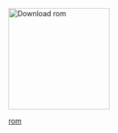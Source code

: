 <a href="https://sourceforge.net/p/oneplus-10-pro/"><img alt="Download rom" src="https://sourceforge.net/sflogo.php?type=18&amp;group_id=3710359" width=200></a>
<div class="sf-root" data-id="3710359" data-badge="oss-users-love-us-black" style="width:160px">
    <a href="https://sourceforge.net/projects/oneplus-10-pro/" target="_blank">rom</a>
</div>
<script>(function () {var sc=document.createElement('script');sc.async=true;sc.src='https://b.sf-syn.com/badge_js?sf_id=3710359';var p=document.getElementsByTagName('script')[0];p.parentNode.insertBefore(sc, p);})();
</script>
